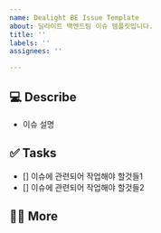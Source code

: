 ```yaml
---
name: Dealight BE Issue Template
about: 딜라이트 백엔드팀 이슈 템플릿입니다.
title: ''
labels: ''
assignees: ''

---
```


## 💻 Describe
- 이슈 설명

## ✅ Tasks
- [] 이슈에 관련되어 작업해야 할것들1
- [] 이슈에 관련되어 작업해야 할것들2

## 🙋🏻 More
<!-- 따로 남겨둬야 한다면 여기에! -->
